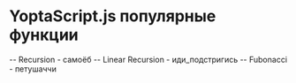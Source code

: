 # YoptaScript.js популярные функции
-- Recursion - самоёб 
-- Linear Recursion - иди_подстригись
-- Fubonacci - петушаччи
